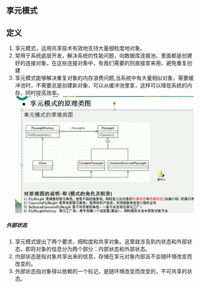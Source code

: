 ## 享元模式  
## 定义  
1. 享元模式，运用共享技术有效地支持大量细粒度地对象。
2. 常用于系统底层开发，解决系统的性能问题，向数据库连接池，里面都是创建好的连接对象，在这些连接对象中，有我们需要的则直接拿来用，避免重复创建
3. 享元模式能够解决重复对象的内存浪费问题,当系统中有大量相似对象，需要缓冲池时，不需要总是创建新对象，可以从缓冲池里拿，这样可以降低系统的内存，同时提高效率。  
![img.png](img.png)
##### 外部状态 
1. 享元模式提出了两个要求，细粒度和共享对象。这里就涉及到内状态和外部状态，即将对象的信息分为两个部分：内部状态和外部状态。
2. 内部状态是指对象共享出来的信息，存储在享元对象内部且不会随环境改变而改变的。
3. 外部状态指对象得以依赖的一个标记，是随环境改变而改变的，不可共享的状态。
